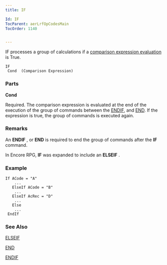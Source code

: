 ```yaml
---
title: IF

Id: IF
TocParent: aerLrfOpCodesMain
TocOrder: 1140


---
```


IF processes a group of calculations if a [comparison expression evaluation](Expression_Operators_and_their_Precedence.html) is True. 

```
IF 
 Cond  (Comparison Expression)
```

### Parts

**Cond** 

Required. The comparison expression is evaluated at the end of the execution of the group of commands between the [ENDIF](ENDIF.html), and [END](END.html). If the expression is true, the group of commands is executed again.


### Remarks
An **ENDIF** , or **END** is required to end the group of commands after the **IF** command. 

In Encore RPG, **IF** was expanded to include an **ELSEIF** .

### Example

```
If ACode = "A"
    ...
   ElseIf ACode = "B"
    ...
   ElseIf AcRec = "D"
    ...
   Else
    ...
 EndIf
```

### See Also
[ELSEIF](ELSEIF.html)

[END](END.html)

[ENDIF](ENDIF.html) 
